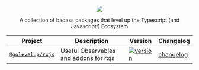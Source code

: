 <p align="center">
    <image src="logo.svg">
</p>

<p align="center">
A collection of badass packages that level up the Typescript (and Javascript!) Ecosystem
</p>

| Project                              | Description                            | Version                                                                                                                | Changelog                                 |
| ------------------------------------ | -------------------------------------- | ---------------------------------------------------------------------------------------------------------------------- | ----------------------------------------- |
| [`@golevelup/rxjs`](./pacakges/rxjs) | Useful Observables and addons for rxjs | [![version](https://img.shields.io/npm/v/@golevelup/rxjs.svg)](https://www.npmjs.com/package/@golevelup/nestjs-common) | [changelog](./pacakges/rxjs/CHANGELOG.md) |
